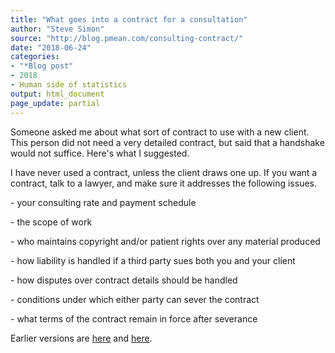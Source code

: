 ```yaml
---
title: "What goes into a contract for a consultation"
author: "Steve Simon"
source: "http://blog.pmean.com/consulting-contract/"
date: "2018-06-24"
categories:
- "*Blog post"
- 2018
- Human side of statistics
output: html_document
page_update: partial
---
```


Someone asked me about what sort of contract to use with a new client.
This person did not need a very detailed contract, but said that a
handshake would not suffice. Here's what I suggested.

<!---More--->

I have never used a contract, unless the client draws one up. If you
want a contract, talk to a lawyer, and make sure it addresses the
following issues.





\- your consulting rate and payment schedule

\- the scope of work

\- who maintains copyright and/or patient rights over any material
produced

\- how liability is handled if a third party sues both you and your
client

\- how disputes over contract details should be handled

\- conditions under which either party can sever the contract

\- what terms of the contract remain in force after severance








Earlier versions are [here][sim1] and [here][sim2].
 
[sim1]: http://blog.pmean.com/consulting-contract/
[sim2]: http://new.pmean.com/consulting-contract/
 

